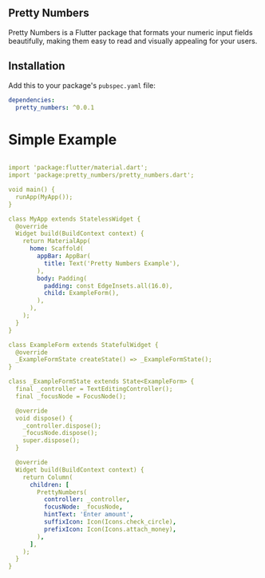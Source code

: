 ## Pretty Numbers

Pretty Numbers is a Flutter package that formats your numeric input fields beautifully, making them easy to read and visually appealing for your users.

## Installation

Add this to your package's `pubspec.yaml` file:

```yaml
dependencies:
  pretty_numbers: ^0.0.1
```

# Simple Example

```yaml

import 'package:flutter/material.dart';
import 'package:pretty_numbers/pretty_numbers.dart';

void main() {
  runApp(MyApp());
}

class MyApp extends StatelessWidget {
  @override
  Widget build(BuildContext context) {
    return MaterialApp(
      home: Scaffold(
        appBar: AppBar(
          title: Text('Pretty Numbers Example'),
        ),
        body: Padding(
          padding: const EdgeInsets.all(16.0),
          child: ExampleForm(),
        ),
      ),
    );
  }
}

class ExampleForm extends StatefulWidget {
  @override
  _ExampleFormState createState() => _ExampleFormState();
}

class _ExampleFormState extends State<ExampleForm> {
  final _controller = TextEditingController();
  final _focusNode = FocusNode();

  @override
  void dispose() {
    _controller.dispose();
    _focusNode.dispose();
    super.dispose();
  }

  @override
  Widget build(BuildContext context) {
    return Column(
      children: [
        PrettyNumbers(
          controller: _controller,
          focusNode: _focusNode,
          hintText: 'Enter amount',
          suffixIcon: Icon(Icons.check_circle),
          prefixIcon: Icon(Icons.attach_money),
        ),
      ],
    );
  }
}


```
